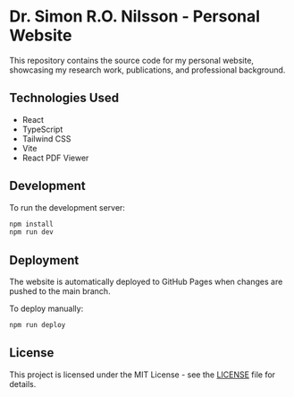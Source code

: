 # Dr. Simon R.O. Nilsson - Personal Website

This repository contains the source code for my personal website, showcasing my research work, publications, and professional background.

## Technologies Used

- React
- TypeScript
- Tailwind CSS
- Vite
- React PDF Viewer

## Development

To run the development server:

```bash
npm install
npm run dev
```

## Deployment

The website is automatically deployed to GitHub Pages when changes are pushed to the main branch.

To deploy manually:

```bash
npm run deploy
```

## License

This project is licensed under the MIT License - see the [LICENSE](LICENSE) file for details.